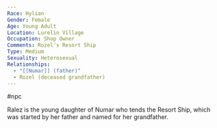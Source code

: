```yaml
---
Race: Hylian
Gender: Female
Age: Young Adult
Location: Lurelin Village
Occupation: Shop Owner
Comments: Rozel's Resort Ship
Type: Medium
Sexuality: Heterosexual
Relationships:
  - "[[Numar]] (father)"
  - Rozel (deceased grandfather)
---
```

 #npc 

Ralez is the young daughter of Numar who tends the Resort Ship, which was started by her father and named for her grandfather.

